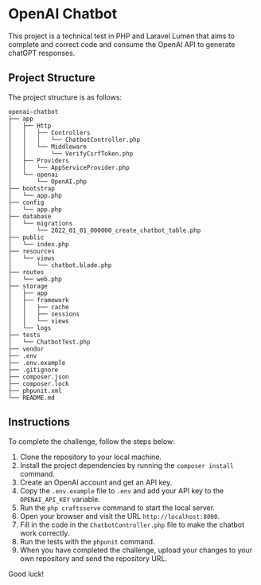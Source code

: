 # OpenAI Chatbot

This project is a technical test in PHP and Laravel Lumen that aims to complete and correct code and consume the OpenAI API to generate chatGPT responses.

## Project Structure

The project structure is as follows:

```
openai-chatbot
├── app
│   ├── Http
│   │   ├── Controllers
│   │   │   └── ChatbotController.php
│   │   └── Middleware
│   │       └── VerifyCsrfToken.php
│   ├── Providers
│   │   └── AppServiceProvider.php
│   └── openai
│       └── OpenAI.php
├── bootstrap
│   └── app.php
├── config
│   └── app.php
├── database
│   └── migrations
│       └── 2022_01_01_000000_create_chatbot_table.php
├── public
│   └── index.php
├── resources
│   └── views
│       └── chatbot.blade.php
├── routes
│   └── web.php
├── storage
│   ├── app
│   ├── framework
│   │   ├── cache
│   │   ├── sessions
│   │   └── views
│   └── logs
├── tests
│   └── ChatbotTest.php
├── vendor
├── .env
├── .env.example
├── .gitignore
├── composer.json
├── composer.lock
├── phpunit.xml
└── README.md
```

## Instructions

To complete the challenge, follow the steps below:

1. Clone the repository to your local machine.
2. Install the project dependencies by running the `composer install` command.
3. Create an OpenAI account and get an API key.
4. Copy the `.env.example` file to `.env` and add your API key to the `OPENAI_API_KEY` variable.
5. Run the `php craftsserve` command to start the local server.
6. Open your browser and visit the URL `http://localhost:8000`.
7. Fill in the code in the `ChatbotController.php` file to make the chatbot work correctly.
8. Run the tests with the `phpunit` command.
9. When you have completed the challenge, upload your changes to your own repository and send the repository URL.

Good luck!